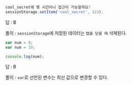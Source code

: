 ```javascript
cool_secret에 몇 시간이나 접근이 가능할까요?
sessionStorage.setItem('cool_secret', 123);
```

답 : B

풀이 : `sessionStorage`에 저장된 데이터는 `탭을 닫을 때` 삭제된다.

```javascript
var num = 8;
var num = 10;

console.log(num);
```

답 : B

풀이 : `var`로 선언된 변수는 최신 값으로 변경할 수 있다.

